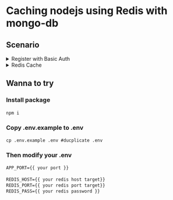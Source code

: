 # Caching nodejs using Redis with mongo-db

## Scenario

<details>
  <summary>Register with Basic Auth</summary>  
  
  ![Register with Basic Auth](docs/scenario-basic-register.png)
</details>

<details>
  <summary>Redis Cache</summary>  
  
  ![Redis Cache](docs/scenario-redis-chache-nodejs.png)
</details>

## Wanna to try

### Install package
```
npm i
```
### Copy .env.example to .env
```
cp .env.example .env #ducplicate .env

```
### Then modify your .env
```
APP_PORT={{ your port }}

REDIS_HOST={{ your redis host target}}
REDIS_PORT={{ your redis port target}}
REDIS_PASS={{ your redis password }}
```


